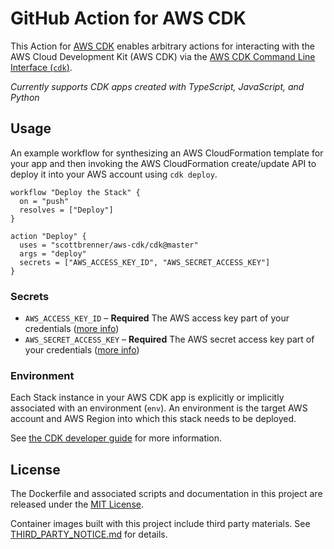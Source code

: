 # GitHub Action for AWS CDK

This Action for [AWS CDK](https://docs.aws.amazon.com/cdk/index.html) enables arbitrary actions for interacting with the AWS Cloud Development Kit (AWS CDK) via the [AWS CDK Command Line Interface (`cdk`)](https://docs.aws.amazon.com/cdk/latest/guide/tools.html#cli).

_Currently supports CDK apps created with TypeScript, JavaScript, and Python_

## Usage

An example workflow for synthesizing an AWS CloudFormation template for your app and then invoking the AWS CloudFormation create/update API to deploy it into your AWS account using `cdk deploy`.


```hcl
workflow "Deploy the Stack" {
  on = "push"
  resolves = ["Deploy"]
}

action "Deploy" {
  uses = "scottbrenner/aws-cdk/cdk@master"
  args = "deploy"
  secrets = ["AWS_ACCESS_KEY_ID", "AWS_SECRET_ACCESS_KEY"]
}
```

### Secrets

- `AWS_ACCESS_KEY_ID` – **Required** The AWS access key part of your credentials ([more info](https://docs.aws.amazon.com/general/latest/gr/aws-sec-cred-types.html#access-keys-and-secret-access-keys))
- `AWS_SECRET_ACCESS_KEY` – **Required** The AWS secret access key part of your credentials ([more info](https://docs.aws.amazon.com/general/latest/gr/aws-sec-cred-types.html#access-keys-and-secret-access-keys))

### Environment

Each Stack instance in your AWS CDK app is explicitly or implicitly associated with an environment (`env`). An environment is the target AWS account and AWS Region into which this stack needs to be deployed. 

See [the CDK developer guide](https://docs.aws.amazon.com/cdk/latest/guide/environments.html) for more information.

## License

The Dockerfile and associated scripts and documentation in this project are released under the [MIT License](LICENSE).

Container images built with this project include third party materials. See [THIRD_PARTY_NOTICE.md](THIRD_PARTY_NOTICE.md) for details.
